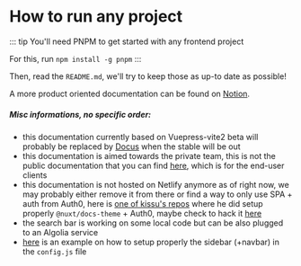 # How to run any project

::: tip
You'll need PNPM to get started with any frontend project

For this, run `npm install -g pnpm`
:::

Then, read the `README.md`, we'll try to keep those as up-to date as possible!

A more product oriented documentation can be found on [Notion](https://github.com/orgs/topcoat-data/projects/1).

##### Misc informations, no specific order:
- this documentation currently based on Vuepress-vite2 beta will probably be replaced by [Docus](https://nuxtlabs.com/docus) when the stable <Badge type="tip" text="v2" vertical="top" /> will be out
- this documentation is aimed towards the private team, this is not the public documentation that you can find [here](https://docs.topcoatdata.com/), which is for the end-user clients
- this documentation is not hosted on Netlify anymore as of right now, we may probably either remove it from there or find a way to only use SPA + auth from Auth0, here is [one of kissu's repos](https://github.com/kissu/so-nuxt-docs-theme-auth-auth0) where he did setup properly `@nuxt/docs-theme` + Auth0, maybe check to hack it [here](https://v2.vuepress.vuejs.org/reference/config.html#templatessr)
- the search bar is working on some local code but can be also plugged to an Algolia service
- [here](https://v2.vuepress.vuejs.org/reference/default-theme/config.html#sidebar) is an example on how to setup properly the sidebar (+navbar) in the `config.js` file
